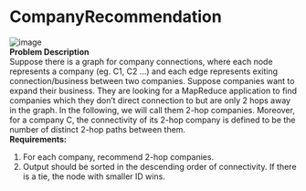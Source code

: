 # CompanyRecommendation
![image](https://github.com/ycl11761/CompanyRecommendation/blob/master/mapreduce.png)</br>
**Problem Description**</br>
Suppose there is a graph for company connections, where each node represents a company (eg.
C1, C2 …) and each edge represents exiting connection/business between two companies. Suppose
companies want to expand their business. They are looking for a MapReduce application to find
companies which they don’t direct connection to but are only 2 hops away in the graph. In the
following, we will call them 2-hop companies. Moreover, for a company C, the connectivity of
its 2-hop company is defined to be the number of distinct 2-hop paths between them.</br>
**Requirements:**</br>
1. For each company, recommend 2-hop companies.</br>
2. Output should be sorted in the descending order of connectivity. If there is a tie, the
node with smaller ID wins.</br>
